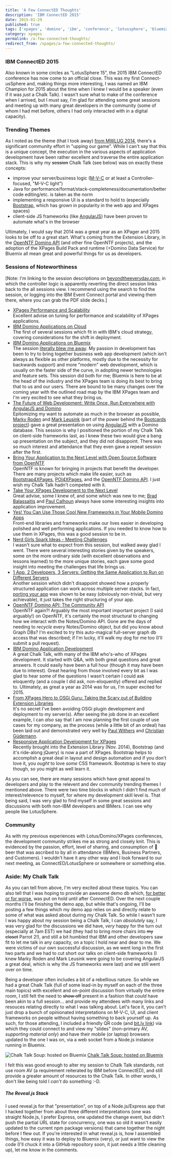 ```yaml
---
title: 'A Few ConnectED Thoughts'
description: 'IBM ConnectED 2015'
date: 2015-01-29
published: true
tags: ['xpages', 'domino', 'ibm', 'conference', 'lotussphere', 'bluemix']
category: xpages
permalink: /a-few-connected-thoughts/
redirect_from: /xpages/a-few-connected-thoughts/
---
```


### IBM ConnectED 2015
Also known in some circles as "LotusSphere 15", the 2015 IBM ConnectED conference has now come to an official close. This was my first Connect-usSphere and, making things more interesting, I was named an IBM Champion for 2015 about the time when I knew I would be a speaker (even if it was _just_ a Chalk Talk). I wasn't sure what to make of the conference when I arrived, but I must say, I'm glad for attending some great sessions and meeting up with many great developers in the community (some of whom I had met before, others I had only interacted with in a digital capacity).

### Trending Themes
As I noted as the theme (that I took away) [from MWLUG 2014](/xpages/community-code-and-evolution/), there's a significant community effort in "upping our game". While I can't say that this is a unique concept, the execution in the various aspects of application development have been rather excellent and traverse the entire application stack. This is why my <s>session</s> Chalk Talk (see below) was on exactly these concepts:

* improve your server/business logic ([M-V-C](/xpages/unraveling-the-mvc-mysteries/) or at least a Controller-focused, "M-V-C light")
* Java for performance/format/stack-completeness/documentation/better code editing/etc. is taken as the norm
* implementing a responsive UI is a standard to hold to (especially [Bootstrap](//getbootstrap.com), which has grown in popularity in the web app and XPages spaces)
* client-side JS frameworks (like [AngularJS](//angularjs.org)) have been proven to automate what's in the browser

Ultimately, I would say that 2014 was a great year as an XPager and 2015 looks to be off to a great start. What's coming from the Extension Library, in the [OpenNTF Domino API](https://openntf.org/main.nsf/project.xsp?r=project/OpenNTF%20Domino%20API) (and other fine OpenNTF projects), and the adoption of the XPages Build Pack and runtime (+Domino Data Service) for Bluemix all mean great and powerful things for us as developers.

### Sessions of Noteworthiness
[Note: I'm linking to the session descriptions on [beyondtheeveryday.com](https://beyondtheeveryday.com), in which the controller logic is apparently reverting the direct session links back to the all sessions view. I recommend using the search to find the session, or logging into the IBM Event Connect portal and viewing them there, where you can grab the PDF slide decks.]

* [XPages Performance and Scalability](https://beyondtheeveryday.com/#/sessions/68839ACEB9BB2918C1257DD3003B5A3C)<br />
Excellent advise on tuning for performance and scalability of XPages applications.
* [IBM Domino Applications on Cloud](https://beyondtheeveryday.com/#/sessions/B5BF997770B0137DC1257DD3003B5A42)<br />
The first of several sessions which fit in with IBM's cloud strategy, covering considerations for the shift in deployment.
* [IBM Domino Applications on Bluemix](https://beyondtheeveryday.com/#/sessions/2B9099E8A6D5C465C1257DD3003B53A3)<br />
The session [literally blew me away](https://www.youtube.com/v/iLi2xB82ZyI?start=233&end=262). My passion in development has been to try to bring together business web app development (which isn't always as flexible as other platforms, mostly due to the necessity for backwards support) and more "modern" web development, which is usually on the faster side of the curve, in adopting newer technologies and feature sets. This session did both for me; Bluemix is here to be at the head of the industry and the XPages team is doing its best to bring that to us and our users. There are bound to be many changes over the coming year with the outlined road map by the IBM XPages team and I'm very excited to see what they bring us.
* [The Future of Web Development: Write Once, Run Everywhere with AngularJS and Domino](https://beyondtheeveryday.com/#/sessions/7DF68F606C52B584C1257DD3003B55E6)<br />
Epitomizing my want to automate as much in the browser as possible, [Marky Roden](https://twitter.com/MarkyRoden) and [Mark Leusink](https://twitter.com/markleusink) (part of the power behind the [Bootcards project](https://bootcards.org/)) gave a great presentation on using [AngularJS](https://angularjs.org/) with a Domino database. This session is why I positioned the portion of my Chalk Talk on client-side frameworks last, as I knew these two would give a bang up presentation on the subject, and they did not disappoint. There was so much interest and attendance that they even gave a repeat session after the first.
* [Bring Your Application to the Next Level with Open Source Software from OpenNTF](https://beyondtheeveryday.com/#/sessions/1627AFE7619567B6C1257DD3003B563A)<br />
OpenNTF is known for bringing in projects that benefit the developer. There are many projects which make life easier, such as [Bootstrap4XPages](https://openntf.org/main.nsf/project.xsp?r=project/Bootstrap4XPages), [POI4XPages](https://openntf.org/main.nsf/project.xsp?r=project/POI%204%20XPages), and the [OpenNTF Domino API](https://openntf.org/main.nsf/project.xsp?r=project/OpenNTF%20Domino%20API). I just wish my Chalk Talk hadn't competed with it.
* [Take Your XPages Development to the Next Level](https://beyondtheeveryday.com/#/sessions/B905D1464EFE253DC1257DD3003B5461)<br />
Great advise, some I knew of, and some which was new to me; [Brad Balassaitis](https://twitter.com/Balassaitis) and [Paul Calhoun](//twitter.com/ptcalhoun) always have some interesting insights into application improvement.
* [Yes! You Can Use Those Cool New Frameworks in Your Mobile Domino Apps](https://beyondtheeveryday.com/#/sessions/9622BE9308AC81FEC1257DD3003B55DB)<br />
Front-end libraries and frameworks make our lives easier in developing polished and well performing applications. If you needed to know how to use them in XPages, this was a good session to be in.
* [Nerd Girls Spark Ideas - Meeting Challenges](https://beyondtheeveryday.com/#/sessions/FEF4C1BD8D3E37A8C1257DD3003B5AB4)<br />
I wasn't sure what to expect from this session, but walked away glad I went. There were several interesting stories given by the speakers, some on the more ordinary side (with excellent observations and lessons learned) to the more unique stories, each gave some good insight into meeting the challenges that life brings us.
* [1 App, 2 Developers, 3 Servers: Getting the Same Application to Run on Different Servers](https://beyondtheeveryday.com/#/sessions/15C1426CF468ECFBC1257DD3003B560A)<br />
Another session which didn't disappoint showed how a properly structured application can work across multiple server stacks. In fact, [porting your app](https://www.youtube.com/watch?v=h_8wY0FD1ZI) was shown to be easy (obviously non-trivial, but very achievable), it just takes the right structuring of your app.
* [OpenNTF Domino API: The Community API](https://beyondtheeveryday.com/#/sessions/E40FF55DAAEFB3DDC1257DD3003B564B)<br />
OpenNTF again?! Arguably the most important important project (I said arguably!) on OpenNTF, it's certainly the most structural to changing how we interact with the Notes/Domino API. Gone are the days of needing to _recycle_ every Notes/Domino object, but did you know about Graph DBs? I'm excited to try this auto-magical full-server graph db access that was described; if I'm lucky, it'll walk my dog for me too (I'll submit a pull request).
* [IBM Domino Application Development](https://beyondtheeveryday.com/#/sessions/F875C078E6EEE8B3C1257DD3003B5674)<br />
A great Chalk Talk, with many of the IBM who's-who of XPages development. It started with Q&A, with both great questions and great answers. It could easily have been a full hour (though it may have been due to interest). Great hearing from those involved every bit as I was glad to hear some of the questions I wasn't certain I could ask eloquently (and a couple I did ask, non-eloquently) offered and replied to. Ultimately, as great a year as 2014 was for us, I'm super excited for 2015.
* [From XPages Hero to OSGi Guru: Taking the Scary out of Building Extension Libraries](https://beyondtheeveryday.com/#/sessions/FA8B3980697F36EAC1257DD3003B546F)<br />
It's no secret I've been avoiding OSGi plugin development and deployment to my server(s). After seeing the job done in an excellent example, I can _also_ say that I am now planning the first couple of use cases for my company, as the process (while a little bit of an ordeal) has been laid out and demonstrated very well by [Paul Withers](https://twitter.com/PaulSWithers) and [Christian Güdemann](https://twitter.com/guedeWebGate).
* [Responsive Application Development for XPages](https://beyondtheeveryday.com/#/sessions/5BEB54CF89B5A338C1257DD3003B53EF)<br />
Recently brought into the Extension Library (Nov. 2014), Bootstrap (and it's ride-along jQuery) is now a part of XPages. Bootstrap helps to accomplish a great deal in layout and design automation and if you don't love it, you _ought_ to love _some_ CSS framework. Bootstrap is here to stay though, so you might as well learn it.

As you can see, there are many sessions which have great appeal to developers and play to the relevent and dev community trending themes I mentioned above. There were two time blocks in which I didn't find much of interest/relevence to myself, for where my development skill level is. That being said, I was very glad to find myself in some great sessions and discussions with both non-IBM developers and IBMers. I can see why people like LotusSphere.

### Community
As with my previous experiences with Lotus/Domino/XPages conferences, the development community strikes me as strong and closely knit. This is evidenced by the passion, effort, level of sharing, and consumption of 🍻 beer that was ascribed to by all in attendance (IBMers, Business Partners, and Customers). I wouldn't have it any other way and I look forward to our next meeting, as ConnectED/LotusSphere or somewhere or something else.


### Aside: My Chalk Talk
As you can tell from above, I'm very excited about these topics. You can also tell that I was hoping to provide an awesome demo db which, [for better or for worse](/self-promotion/a-chalk-talk-talk/), was put on hold until after ConnectED. Over the next couple months I'll be finishing the demo app, but while that's ongoing, I'll be posting a few things which my demo app relies on and directly relate to some of what was asked about during my Chalk Talk. So while I wasn't sure I was happy about my session being a Chalk Talk, I can _absolutely_ say, I was very glad for the discussions we did have, _very_ happy for the turn out (especially at 7am EST) we had (they had to bring more chairs into <s>my closet</s> Parrot 2!), and still a bit humbled that IBM and other developers saw fit to let me talk in any capacity, on a topic I hold near and dear to me. We were victims of our own successful discussion, as we went long in the first two parts and we had to cut short our talks on client-side frameworks (I knew Marky Roden and Mark Leusink were going to be covering AngularJS a great deal, which is why the JS frameworks were last) and we still went over on time.

Being a developer often includes a bit of a rebellious nature. So while we had a great Chalk Talk (full of some lead-in by myself on each of the three main topics) with excellent and on-point discussion from virtually the entire room, I still felt the need to <s>show off</s> present in a fashion that _could_ have been akin to a full session... and provide my attendees with many links and resouces relating directly to what I was talking about. Let's face it, you can't just drop a bunch of opinionated interpretations on M-V-C, UI, and client frameworks on people without having something to back yourself up. As such, for those attending, I included a friendly QR code (and [bit.ly link](https://bit.ly/BlueChalkySoup)) via which they could connect to and view my "slides" (non-primary AV, _supporting material only_) and have their mobile (or laptop) browsers updated to the one I was on, via a web socket from a Node.js instance running in Bluemix.


![Chalk Talk Soup: hosted on Bluemix](./images/BlueChalkySoup.png)
[Chalk Talk Soup: hosted on Bluemix](https://bit.ly/BlueChalkySoup)

I felt this was good enough to alter my session to Chalk Talk standards, not use room AV (a requirement reiterated by IBM before ConnectED), and still provide a greater amount of resources to the Chalk Talk. In other words, I don't like being told I _can't_ do something :-D.

##### The Reveal.js Stack
I used reveal.js for that "presentation", on top of a Node.js/Express app that I hacked together from about three different interpretations (one was straight Node.js, I prefer Express, one updated the change event, but didn't push the partial URL state for concurrency, one was so old it wasn't easily updated to the current npm package versions) that came together the night before I flew out. If you're interested in what reveal.js is, how I assembled things, how easy it was to deploy to Bluemix (very), or just want to view the code (I'll chuck it into a GitHub repository soon, it just needs a little cleaning up), let me know in the comments.
